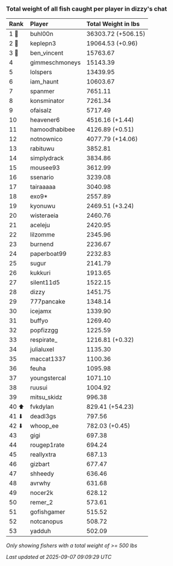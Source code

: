 ### Total weight of all fish caught per player in dizzy's chat

| Rank  | Player         | Total Weight in lbs |
|:------|:---------------|:--------------------|
| 1 🥇  | buhl00n        | 36303.72 (+506.15)  |
| 2 🥈  | keplepn3       | 19064.53 (+0.96)    |
| 3 🥉  | ben_vincent    | 15763.67            |
| 4     | gimmeschmoneys | 15143.39            |
| 5     | lolspers       | 13439.95            |
| 6     | iam_haunt      | 10603.67            |
| 7     | spanmer        | 7651.11             |
| 8     | konsminator    | 7261.34             |
| 9     | ofaisalz       | 5717.49             |
| 10    | heavener6      | 4516.16 (+1.44)     |
| 11    | hamoodhabibee  | 4126.89 (+0.51)     |
| 12    | notnownico     | 4077.79 (+14.06)    |
| 13    | rabituwu       | 3852.81             |
| 14    | simplydrack    | 3834.86             |
| 15    | mousee93       | 3612.99             |
| 16    | ssenario       | 3239.08             |
| 17    | tairaaaaa      | 3040.98             |
| 18    | exo9*          | 2557.89             |
| 19    | kyonuwu        | 2469.51 (+3.24)     |
| 20    | wisteraeia     | 2460.76             |
| 21    | aceleju        | 2420.95             |
| 22    | lilzomme       | 2345.96             |
| 23    | burnend        | 2236.67             |
| 24    | paperboat99    | 2232.83             |
| 25    | sugur          | 2141.79             |
| 26    | kukkuri        | 1913.65             |
| 27    | silent11d5     | 1522.15             |
| 28    | dizzy          | 1451.75             |
| 29    | 777pancake     | 1348.14             |
| 30    | icejamx        | 1339.90             |
| 31    | buffyo         | 1269.40             |
| 32    | popfizzgg      | 1225.59             |
| 33    | respirate_     | 1216.81 (+0.32)     |
| 34    | julialuxel     | 1135.30             |
| 35    | maccat1337     | 1100.36             |
| 36    | feuha          | 1095.98             |
| 37    | youngstercal   | 1071.10             |
| 38    | ruusui         | 1004.92             |
| 39    | mitsu_skidz    | 996.38              |
| 40 ⬆  | fvkdylan       | 829.41 (+54.23)     |
| 41 ⬇  | deadl3gs       | 797.56              |
| 42 ⬇  | whoop_ee       | 782.03 (+0.45)      |
| 43    | gigi           | 697.38              |
| 44    | rougep1rate    | 694.24              |
| 45    | reallyxtra     | 687.13              |
| 46    | gizbart        | 677.47              |
| 47    | shheedy        | 636.46              |
| 48    | avrwhy         | 631.68              |
| 49    | nocer2k        | 628.12              |
| 50    | remer_2        | 573.61              |
| 51    | gofishgamer    | 515.52              |
| 52    | notcanopus     | 508.72              |
| 53    | yadduh         | 502.09              |

_Only showing fishers with a total weight of >= 500 lbs_

_Last updated at 2025-09-07 09:09:29 UTC_